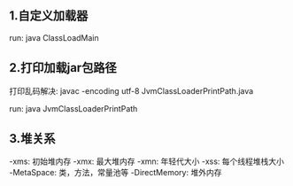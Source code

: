 ## 1.自定义加载器
run: java ClassLoadMain

## 2.打印加载jar包路径
打印乱码解决: javac -encoding utf-8 JvmClassLoaderPrintPath.java

run: java JvmClassLoaderPrintPath

## 3.堆关系
-xms: 初始堆内存
-xmx: 最大堆内存
-xmn: 年轻代大小
-xss: 每个线程堆栈大小
-MetaSpace: 类，方法，常量池等
-DirectMemory: 堆外内存

